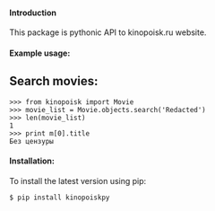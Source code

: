 #### Introduction

This package is pythonic API to kinopoisk.ru website.

#### Example usage:

## Search movies:

```
>>> from kinopoisk import Movie
>>> movie_list = Movie.objects.search('Redacted')
>>> len(movie_list)
1
>>> print m[0].title
Без цензуры
```
#### Installation:

To install the latest version using pip:

```
$ pip install kinopoiskpy
```